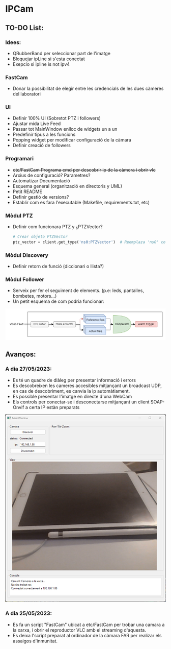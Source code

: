 # IPCam

## TO-DO List:
### Idees:
- QRubberBand per seleccionar part de l'imatge
- Bloquejar ipLine si s'esta conectat
- Exepcio si ipline is not ipv4
### FastCam
- Donar la possibilitat de elegir entre les credencials de les dues càmeres del laboratori
### UI
- Definir 100% UI (Sobretot PTZ i followers)
- Ajustar mida Live Feed
- Passar tot MainWindow enlloc de widgets un a un
- Predefinir tipus a les funcions
- Popping widget per modificar configuració de la càmara
- Definir creació de followers
  
### Programari
- ~~etc/FastCam Programa cmd per descobrir ip de la càmera i obrir vlc~~
- Arxius de configuració? Parametres?
- Automatizar Documentació 
- Esquema general (organització en directoris y UML)
- Petit README
- Definir gestió de versions?
- Establir com es fara l'executable (Makefile, requirements.txt, etc)
### Mòdul PTZ
- Definir com funcionara PTZ y ¿PTZVector?
    ```python
    # Crear objeto PTZVector
    ptz_vector = client.get_type('ns0:PTZVector')  # Reemplaza 'ns0' con el namespace adecuado
    ```
### Mòdul Discovery
- Definir retorn de funció (diccionari o llista?)
  
### Mòdul Follower
- Serveix per fer el seguiment de elements. (p.e: leds, pantalles, bombetes, motors...)
- Un petit esquema de com podria funcionar:
<p align="center">
<img src="etc/img/Follower_esquema.png"  width="600" height="auto">
</p>



## Avanços:
### A dia 27/05/2023:
- Es té un quadre de diàleg per presentar informació i errors
- Es descobreixen les cameres accesibles mitjançant un broadcast UDP, en cas de descobriment, es canvia la ip automàtiament.
- Es possible presentar l'imatge en directe d'una WebCam
- Els controls per conectar-se i desconectarse mitjançant un client SOAP-Onvif a certa IP estàn preparats
<p align="center">
<img src="etc/img/UI-27-05-2023.png"  width="600" height="auto">
</p>

### A dia 25/05/2023:
- Es fa un script "FastCam" ubicat a etc/FastCam per trobar una camara a la xarxa, i obrir el reproductor VLC amb el streaming d'aquesta.
- Es deixa l'script preparat al ordinador de la càmara FAR per realizar els assaigos d'inmunitat.

